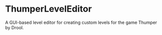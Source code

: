 # ThumperLevelEditor
A GUI-based level editor for creating custom levels for the game Thumper by Drool.
